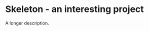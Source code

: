 # Skeleton - an interesting project

A longer description.

[1]: https://codestation.org/?h-action=menu-project&menu=submenu-project&page=&project=Skeleton

